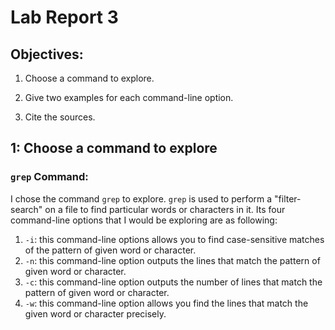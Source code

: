 # Lab Report 3

## **Objectives:**

1. Choose a command to explore.

2. Give two examples for each command-line option.

3. Cite the sources.


## **1: Choose a command to explore**

### `grep` Command:

I chose the command `grep` to explore. `grep` is used to perform a "filter-search" on a file to find particular words or characters in it. 
Its four command-line options that I would be exploring are as following:

1. `-i`: this command-line options allows you to find case-sensitive matches of the pattern of given word or character.
2. `-n`: this command-line option outputs the lines that match the pattern of given word or character.
3. `-c`: this command-line option outputs the number of lines that match the pattern of given word or character.
4. `-w`: this command-line option allows you find the lines that match the given word or character precisely.
